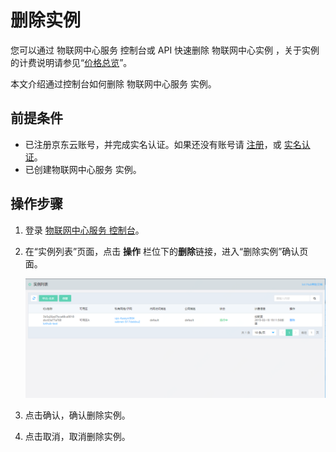 # 删除实例

您可以通过 物联网中心服务 控制台或 API 快速删除 物联网中心实例 ，关于实例的计费说明请参见“[价格总览](../Pricing/Billing-Overview.md)”。

本文介绍通过控制台如何删除 物联网中心服务 实例。

## 前提条件
- 已注册京东云账号，并完成实名认证。如果还没有账号请 [注册](https://accounts.jdcloud.com/p/regPage?source=jdcloud%26ReturnUrl=%2f%2fuc.jdcloud.com%2fpassport%2fcomplete%3freturnUrl%3dhttp%3A%2F%2Fuc.jdcloud.com%2Fredirect%2FloginRouter%3FreturnUrl%3Dhttps%253A%252F%252Fwww.jdcloud.com%252Fhelp%252Fdetail%252F734%252FisCatalog%252F1)，或 [实名认证](https://uc.jdcloud.com/account/certify)。
- 已创建物联网中心服务 实例。


## 操作步骤
1. 登录 [物联网中心服务 控制台](https://iot-console.jdcloud.com/iothub)。
2. 在“实例列表”页面，点击 **操作** 栏位下的**删除**链接，进入“删除实例”确认页面。

    ![删除实例](../../../../image/IoT/IoT-Hub/iothub-002.png)
	
3. 点击确认，确认删除实例。
4. 点击取消，取消删除实例。



